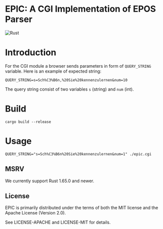 # EPIC: A CGI Implementation of EPOS Parser

![Rust](https://img.shields.io/badge/rust-stable-brightgreen.svg)

# Introduction

For the CGI module a browser sends parameters in form of ```QUERY_STRING``` variable.
Here is an example of expected string:
```
QUERY_STRING=s=Sch%C3%B6n,%20Sie%20kennenzulernen&num=10
```
The query string consist of two variables ```s``` (string) and ```num``` (int).

# Build

```
cargo build --release
```

# Usage

```agsl
QUERY_STRING="s=Sch%C3%B6n%20Sie%20kennenzulernen&num=1" ./epic.cgi
```

## MSRV

We currently support Rust 1.65.0 and newer.

## License

EPIC is primarily distributed under the terms of both the MIT license and the Apache License (Version 2.0).

See LICENSE-APACHE and LICENSE-MIT for details.

